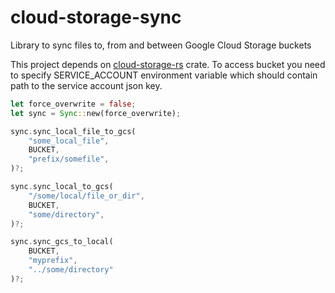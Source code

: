 # cloud-storage-sync
Library to sync files to, from and between Google Cloud Storage buckets

This project depends on [cloud-storage-rs](https://github.com/ThouCheese/cloud-storage-rs.git) crate.
To access bucket you need to specify SERVICE_ACCOUNT environment variable which should contain path to the service account json key.

```rust
let force_overwrite = false;
let sync = Sync::new(force_overwrite);

sync.sync_local_file_to_gcs(
    "some_local_file",
    BUCKET,
    "prefix/somefile",
)?;

sync.sync_local_to_gcs(
    "/some/local/file_or_dir", 
    BUCKET,
    "some/directory",
)?;

sync.sync_gcs_to_local(
    BUCKET,
    "myprefix",
    "../some/directory"
)?;
```